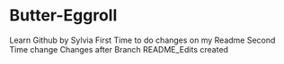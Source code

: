 # Butter-Eggroll
Learn Github by Sylvia 
First Time to do changes on my Readme
Second Time change
Changes after Branch README_Edits created
